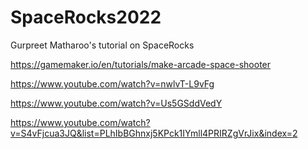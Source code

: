 # SpaceRocks2022
 Gurpreet Matharoo's tutorial on SpaceRocks
 
 https://gamemaker.io/en/tutorials/make-arcade-space-shooter
 
 https://www.youtube.com/watch?v=nwlvT-L9vFg
 
 https://www.youtube.com/watch?v=Us5GSddVedY
 
 https://www.youtube.com/watch?v=S4vFjcua3JQ&list=PLhIbBGhnxj5KPck1IYmll4PRIRZgVrJix&index=2
